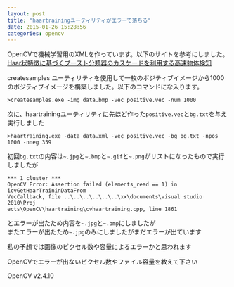 ```yaml
---
layout: post
title: "haartrainingユーティリティがエラーで落ちる"
date: 2015-01-26 15:28:56
categories: opencv
---
```

<p>OpenCVで機械学習用のXMLを作っています。以下のサイトを参考にしました。<br>
<a href="http://www.wikihouse.com/penny/index.php?Haar%BE%F5%C6%C3%C4%A7%A4%CB%B4%F0%A4%C5%A4%AF%A5%D6%A1%BC%A5%B9%A5%C8%CA%AC%CE%E0%B4%EF%A4%CE%A5%AB%A5%B9%A5%B1%A1%BC%A5%C9%A4%F2%CD%F8%CD%D1%A4%B9%A4%EB%B9%E2%C2%AE%CA%AA%C2%CE%B8%A1%C3%CE#step3" rel="nofollow">Haar状特徴に基づくブースト分類器のカスケードを利用する高速物体検知</a></p>

<p>createsamples ユーティリティを使用して一枚のポジティブイメージから1000のポジティブイメージを構築しました。以下のコマンドにな入ります。</p>

<pre><code>&gt;createsamples.exe -img data.bmp -vec positive.vec -num 1000
</code></pre>

<p>次に、haartrainingユーティリティに先ほど作った<code>positive.vec</code>と<code>bg.txt</code>を与え実行しました</p>

<pre><code>&gt;haartraining.exe -data data.xml -vec positive.vec -bg bg.txt -npos 1000 -nneg 359
</code></pre>

<p>初回<code>bg.txt</code>の内容は<code>~.jpg</code>と<code>~.bmp</code>と<code>~.gif</code>と<code>~.png</code>がリストになったもので実行しましたが</p>

<pre><code>*** 1 cluster ***
OpenCV Error: Assertion failed (elements_read == 1) in icvGetHaarTraininDataFrom
VecCallback, file ..\..\..\..\..\..\xx\documents\visual studio 2010\Proj
ects\OpenCV\haartraining\cvhaartraining.cpp, line 1861
</code></pre>

<p>とエラーが出たため内容を<code>~.jpg</code>と<code>~.bmp</code>にしましたが<br>
またエラーが出たため<code>~.jpg</code>のみにしましたがまだエラーが出ています</p>

<p>私の予想では画像のピクセル数や容量によるエラーかと思われます</p>

<p>OpenCVでエラーが出ないピクセル数やファイル容量を教えて下さい</p>

<p>OpenCV v2.4.10</p>
